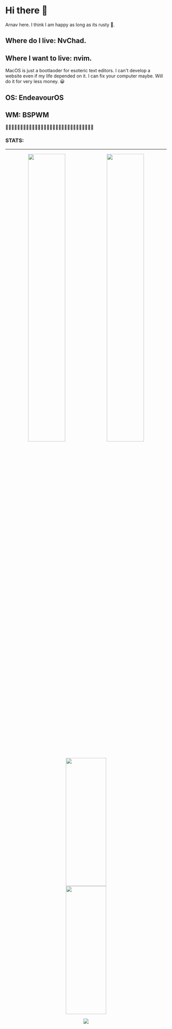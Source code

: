 # Hi there 👋

Arnav here.
I think I am happy as long as its rusty 🦀.

## Where do I live: NvChad.
## Where I want to live: nvim.

MacOS is just a bootlaoder for esoteric text editors.
I can't develop a website even if my life depended on it.
I can fix your computer maybe. Will do it for very less money. 😀

## OS: EndeavourOS 
## WM: BSPWM

🍦🍦🍦🍦🍦🍦🍦🍦🍦🍦🍦🍦🍦🍦🍦🍦🍦🍦🍦🍦🍦🍦🍦🍦🍦🍦🍦🍦🍦🍦
<h3>STATS:</h3><hr>
<p align="center">
 

  <img width="48%" src="https://github-readme-stats.vercel.app/api?username=xerexcoded&show_icons=true&theme=gruvbox" />
 
  <img width="48%" src="https://github-readme-streak-stats.herokuapp.com/?user=xerexcoded&theme=gruvbox" />


</p>

<p align="center">
<img width="50%" height="400em"src="https://github-readme-stats.vercel.app/api/top-langs/?username=xerexcoded&langs_count=10&include_all_commits=true&show_icons=true&line_height=21&bg_color=0,420000,120042&theme=gruvbox">
<img width="50%" height="400em"src="https://github-readme-stats.vercel.app/api/wakatime/?username=xerexcoded&theme=gruvbox">


</p>

<p align="center">
<img src="https://media.giphy.com/media/slVWEctHZKvWU/giphy.gif?cid=ecf05e47ygx3xgeo8obeqz1y981eoxv3ju6lhn51ilxqctp4&rid=giphy.gif&ct=g">

</p>
